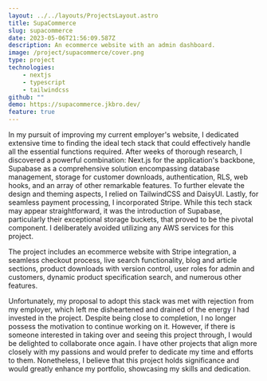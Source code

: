 ```yaml
---
layout: ../../layouts/ProjectsLayout.astro
title: SupaCommerce
slug: supacommerce
date: 2023-05-06T21:56:09.587Z
description: An ecommerce website with an admin dashboard.
image: /project/supacommerce/cover.png
type: project
technologies:
    - nextjs
    - typescript
    - tailwindcss
github: ""
demo: https://supacommerce.jkbro.dev/
feature: true
---
```


In my pursuit of improving my current employer's website, I dedicated extensive time to finding the ideal tech stack that could effectively handle all the essential functions required. After weeks of thorough research, I discovered a powerful combination: Next.js for the application's backbone, Supabase as a comprehensive solution encompassing database management, storage for customer downloads, authentication, RLS, web hooks, and an array of other remarkable features. To further elevate the design and theming aspects, I relied on TailwindCSS and DaisyUI. Lastly, for seamless payment processing, I incorporated Stripe. While this tech stack may appear straightforward, it was the introduction of Supabase, particularly their exceptional storage buckets, that proved to be the pivotal component. I deliberately avoided utilizing any AWS services for this project.

The project includes an ecommerce website with Stripe integration, a seamless checkout process, live search functionality, blog and article sections, product downloads with version control, user roles for admin and customers, dynamic product specification search, and numerous other features.

Unfortunately, my proposal to adopt this stack was met with rejection from my employer, which left me disheartened and drained of the energy I had invested in the project. Despite being close to completion, I no longer possess the motivation to continue working on it. However, if there is someone interested in taking over and seeing this project through, I would be delighted to collaborate once again. I have other projects that align more closely with my passions and would prefer to dedicate my time and efforts to them. Nonetheless, I believe that this project holds significance and would greatly enhance my portfolio, showcasing my skills and dedication.
